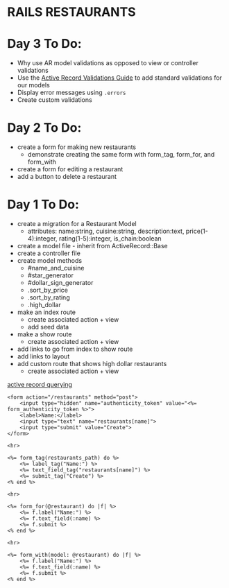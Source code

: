 # RAILS RESTAURANTS

# Day 3 To Do:
- Why use AR model validations as opposed to view or controller validations
- Use the [Active Record Validations Guide](https://guides.rubyonrails.org/active_record_validations.html#common-validation-options) to add standard validations for our models
- Display error messages using  `.errors`
- Create custom validations

# Day 2 To Do:
- create a form for making new restaurants
    - demonstrate creating the same form with form_tag, form_for, and form_with
- create a form for editing a restaurant
- add a button to delete a restaurant

# Day 1 To Do:
- create a migration for a Restaurant Model
    - attributes: name:string, cuisine:string, description:text, price(1-4):integer, rating(1-5):integer, is_chain:boolean
- create a model file - inherit from ActiveRecord::Base
- create a controller file
- create model methods
    - #name_and_cuisine
    - #star_generator
    - #dollar_sign_generator
    - .sort_by_price
    - .sort_by_rating
    - .high_dollar
- make an index route
    - create associated action + view
    - add seed data
- make a show route
    - create associated action + view
- add links to go from index to show route
- add links to layout
- add custom route that shows high dollar restaurants
    - create associated action + view

[active record querying](https://guides.rubyonrails.org/active_record_querying.html#ordering)

```
<form action="/restaurants" method="post">
    <input type="hidden" name="authenticity_token" value="<%= form_authenticity_token %>">
    <label>Name:</label>
    <input type="text" name="restaurants[name]">
    <input type="submit" value="Create">
</form>

<hr>

<%= form_tag(restaurants_path) do %>
    <%= label_tag("Name:") %>
    <%= text_field_tag("restaurants[name]") %>
    <%= submit_tag("Create") %>
<% end %>

<hr>

<%= form_for(@restaurant) do |f| %>
    <%= f.label("Name:") %>
    <%= f.text_field(:name) %>
    <%= f.submit %>
<% end %>

<hr>

<%= form_with(model: @restaurant) do |f| %>
    <%= f.label("Name:") %>
    <%= f.text_field(:name) %>
    <%= f.submit %>
<% end %>
```